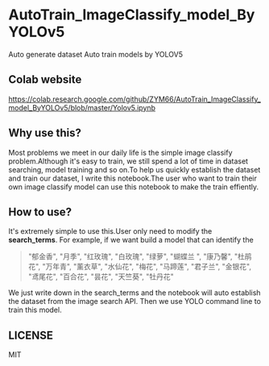 # AutoTrain_ImageClassify_model_ByYOLOv5

Auto generate dataset 
Auto train models by YOLOV5

## Colab website
https://colab.research.google.com/github/ZYM66/AutoTrain_ImageClassify_model_ByYOLOv5/blob/master/Yolov5.ipynb

## Why use this?
  
  Most problems we meet in our daily life is the simple image classify problem.Although it's easy to train, we still spend a lot of time in dataset searching, model training and so on.To help us quickly establish the dataset and train our dataset, I write this notebook.The user who want to train their own image classify model can use this notebook to make the train effiently.
 
## How to use?
  It's extremely simple to use this.User only need to modify the **search_terms**.
  For example, if we want build a model that can identify the 
  > "郁金香", "月季", "红玫瑰", "白玫瑰", "绿萝", "蝴蝶兰 ", "康乃馨", "杜鹃花", "万年青", "薰衣草", "水仙花", "梅花", "马蹄莲", "君子兰", "金银花", "鸢尾花", "百合花", "昙花", "天竺葵", "牡丹花"
  
  We just write down in the search_terms and the notebook will auto establish the dataset from the image search API.
  Then we use YOLO command line to train this model.
## LICENSE
MIT
